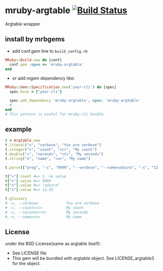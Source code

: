 # mruby-argtable   [![Build Status](https://travis-ci.org/udzura/mruby-argtable.svg?branch=master)](https://travis-ci.org/udzura/mruby-argtable)

Argtable wrapper

## install by mrbgems

- add conf.gem line to `build_config.rb`

```ruby
MRuby::Build.new do |conf|
  conf.gem :mgem => 'mruby-argtable'
end
```

- or add mgem dependency like:

```ruby
MRuby::Gem::Specification.new('your-cli') do |spec|
  spec.bins = ["your-cli"]

  spec.add_dependency 'mruby-argtable', mgem: 'mruby-argtable'
  #...
end
# This pattern is useful for mruby-cli bundle
```

## example

```ruby
t = Argtable.new
t.literal("v", "verbose", "You are verbose")
t.integer("c", "count", "<c>", "My count")
t.double("s", "seconds", "<t>", "My seconds")
t.string("n", "name", "<n>", "My name")

t.parse(["prog", "-c", "9999", "--verbose", "--name=udzura", "-s", "12.25"])

t["v"].count #=> 1, no value
t["c"].value #=> 9999
t["n"].value #=> "udzura"
t["s"].value #=> 12.25

t.glossary
# -v, --verbose             You are verbose
# -c, --count=<c>           My count
# -s, --seconds=<t>         My seconds
# -n, --name=<n>            My name
```

## License

under the BSD License(same as argtable itself):
- See LICENSE file
- This gem will be bundled with argtable object. See LICENSE_argtable3 for the object.
